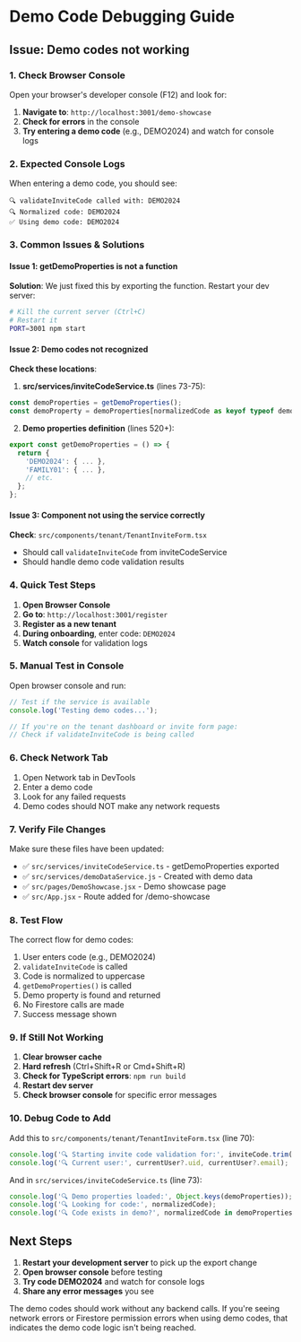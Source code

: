 # Demo Code Debugging Guide

## Issue: Demo codes not working

### 1. Check Browser Console

Open your browser's developer console (F12) and look for:

1. **Navigate to**: `http://localhost:3001/demo-showcase`
2. **Check for errors** in the console
3. **Try entering a demo code** (e.g., DEMO2024) and watch for console logs

### 2. Expected Console Logs

When entering a demo code, you should see:
```
🔍 validateInviteCode called with: DEMO2024
🔍 Normalized code: DEMO2024
✅ Using demo code: DEMO2024
```

### 3. Common Issues & Solutions

#### Issue 1: getDemoProperties is not a function
**Solution**: We just fixed this by exporting the function. Restart your dev server:
```bash
# Kill the current server (Ctrl+C)
# Restart it
PORT=3001 npm start
```

#### Issue 2: Demo codes not recognized
**Check these locations**:

1. **src/services/inviteCodeService.ts** (lines 73-75):
```typescript
const demoProperties = getDemoProperties();
const demoProperty = demoProperties[normalizedCode as keyof typeof demoProperties];
```

2. **Demo properties definition** (lines 520+):
```typescript
export const getDemoProperties = () => {
  return {
    'DEMO2024': { ... },
    'FAMILY01': { ... },
    // etc.
  };
};
```

#### Issue 3: Component not using the service correctly
**Check**: `src/components/tenant/TenantInviteForm.tsx`
- Should call `validateInviteCode` from inviteCodeService
- Should handle demo code validation results

### 4. Quick Test Steps

1. **Open Browser Console**
2. **Go to**: `http://localhost:3001/register`
3. **Register as a new tenant**
4. **During onboarding**, enter code: `DEMO2024`
5. **Watch console** for validation logs

### 5. Manual Test in Console

Open browser console and run:
```javascript
// Test if the service is available
console.log('Testing demo codes...');

// If you're on the tenant dashboard or invite form page:
// Check if validateInviteCode is being called
```

### 6. Check Network Tab

1. Open Network tab in DevTools
2. Enter a demo code
3. Look for any failed requests
4. Demo codes should NOT make any network requests

### 7. Verify File Changes

Make sure these files have been updated:
- ✅ `src/services/inviteCodeService.ts` - getDemoProperties exported
- ✅ `src/services/demoDataService.js` - Created with demo data
- ✅ `src/pages/DemoShowcase.jsx` - Demo showcase page
- ✅ `src/App.jsx` - Route added for /demo-showcase

### 8. Test Flow

The correct flow for demo codes:
1. User enters code (e.g., DEMO2024)
2. `validateInviteCode` is called
3. Code is normalized to uppercase
4. `getDemoProperties()` is called
5. Demo property is found and returned
6. No Firestore calls are made
7. Success message shown

### 9. If Still Not Working

1. **Clear browser cache**
2. **Hard refresh** (Ctrl+Shift+R or Cmd+Shift+R)
3. **Check for TypeScript errors**: `npm run build`
4. **Restart dev server**
5. **Check browser console** for specific error messages

### 10. Debug Code to Add

Add this to `src/components/tenant/TenantInviteForm.tsx` (line 70):
```typescript
console.log('🔍 Starting invite code validation for:', inviteCode.trim());
console.log('🔍 Current user:', currentUser?.uid, currentUser?.email);
```

And in `src/services/inviteCodeService.ts` (line 73):
```typescript
console.log('🔍 Demo properties loaded:', Object.keys(demoProperties));
console.log('🔍 Looking for code:', normalizedCode);
console.log('🔍 Code exists in demo?', normalizedCode in demoProperties);
```

## Next Steps

1. **Restart your development server** to pick up the export change
2. **Open browser console** before testing
3. **Try code DEMO2024** and watch for console logs
4. **Share any error messages** you see

The demo codes should work without any backend calls. If you're seeing network errors or Firestore permission errors when using demo codes, that indicates the demo code logic isn't being reached. 